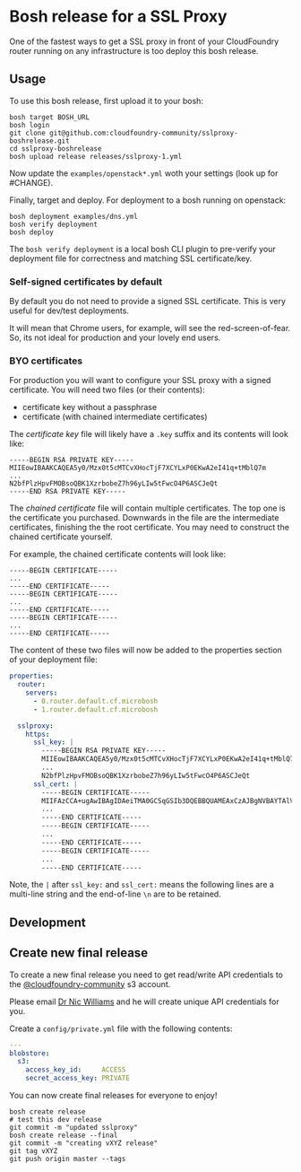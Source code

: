 # Bosh release for a SSL Proxy

One of the fastest ways to get a SSL proxy in front of your CloudFoundry router running on any infrastructure is too deploy this bosh release.

## Usage

To use this bosh release, first upload it to your bosh:

```
bosh target BOSH_URL
bosh login
git clone git@github.com:cloudfoundry-community/sslproxy-boshrelease.git
cd sslproxy-boshrelease
bosh upload release releases/sslproxy-1.yml
```

Now update the `examples/openstack*.yml` woth your settings (look up for #CHANGE).

Finally, target and deploy. For deployment to a bosh running on openstack:

```
bosh deployment examples/dns.yml
bosh verify deployment
bosh deploy
```

The `bosh verify deployment` is a local bosh CLI plugin to pre-verify your deployment file for correctness and matching SSL certificate/key.

### Self-signed certificates by default

By default you do not need to provide a signed SSL certificate. This is very useful for dev/test deployments.

It will mean that Chrome users, for example, will see the red-screen-of-fear. So, its not ideal for production and your lovely end users.

### BYO certificates

For production you will want to configure your SSL proxy with a signed certificate. You will need two files (or their contents):

* certificate key without a passphrase
* certificate (with chained intermediate certificates)

The *certificate key* file will likely have a `.key` suffix and its contents will look like:

```
-----BEGIN RSA PRIVATE KEY-----
MIIEowIBAAKCAQEA5y0/Mzx0t5cMTCvXHocTjF7XCYLxP0EKwA2eI41q+tMblQ7m
...
N2bfPlzHpvFMOBsoQBK1XzrbobeZ7h96yLIw5tFwcO4P6ASCJeQt
-----END RSA PRIVATE KEY-----
```

The *chained certificate* file will contain multiple certificates. The top one is the certificate you purchased. Downwards in the file are the intermediate certificates, finishing the the root certificate. You may need to construct the chained certificate yourself.

For example, the chained certificate contents will look like:

```
-----BEGIN CERTIFICATE-----
...
-----END CERTIFICATE-----
-----BEGIN CERTIFICATE-----
...
-----END CERTIFICATE-----
-----BEGIN CERTIFICATE-----
...
-----END CERTIFICATE-----
```

The content of these two files will now be added to the properties section of your deployment file:

``` yaml
properties:
  router:
    servers:
      - 0.router.default.cf.microbosh
      - 1.router.default.cf.microbosh

  sslproxy:
    https:
      ssl_key: |
        -----BEGIN RSA PRIVATE KEY-----
        MIIEowIBAAKCAQEA5y0/Mzx0t5cMTCvXHocTjF7XCYLxP0EKwA2eI41q+tMblQ7m
        ...
        N2bfPlzHpvFMOBsoQBK1XzrbobeZ7h96yLIw5tFwcO4P6ASCJeQt
      ssl_cert: |
        -----BEGIN CERTIFICATE-----
        MIIFAzCCA+ugAwIBAgIDAeiTMA0GCSqGSIb3DQEBBQUAMEAxCzAJBgNVBAYTAlVT
        ...
        -----END CERTIFICATE-----
        -----BEGIN CERTIFICATE-----
        ...
        -----END CERTIFICATE-----
        -----BEGIN CERTIFICATE-----
        ...
        -----END CERTIFICATE-----
```

Note, the `|` after `ssl_key:` and `ssl_cert:` means the following lines are a multi-line string and the end-of-line `\n` are to be retained.

## Development


## Create new final release

To create a new final release you need to get read/write API credentials to the [@cloudfoundry-community](https://github.com/cloudfoundry-community) s3 account.

Please email [Dr Nic Williams](mailto:&#x64;&#x72;&#x6E;&#x69;&#x63;&#x77;&#x69;&#x6C;&#x6C;&#x69;&#x61;&#x6D;&#x73;&#x40;&#x67;&#x6D;&#x61;&#x69;&#x6C;&#x2E;&#x63;&#x6F;&#x6D;) and he will create unique API credentials for you.

Create a `config/private.yml` file with the following contents:

``` yaml
---
blobstore:
  s3:
    access_key_id:     ACCESS
    secret_access_key: PRIVATE
```

You can now create final releases for everyone to enjoy!

```
bosh create release
# test this dev release
git commit -m "updated sslproxy"
bosh create release --final
git commit -m "creating vXYZ release"
git tag vXYZ
git push origin master --tags
```